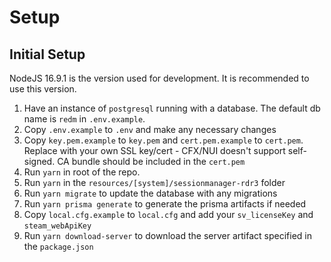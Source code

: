 # Setup

## Initial Setup

NodeJS 16.9.1 is the version used for development. It is recommended to use this version.

1. Have an instance of `postgresql` running with a database. The default db name is `redm` in `.env.example`.
2. Copy `.env.example` to `.env` and make any necessary changes
3. Copy `key.pem.example` to `key.pem` and `cert.pem.example` to `cert.pem`. Replace with your own SSL key/cert - CFX/NUI doesn't support self-signed. CA bundle should be included in the `cert.pem`
4. Run `yarn` in root of the repo.
5. Run `yarn` in the `resources/[system]/sessionmanager-rdr3` folder
6. Run `yarn migrate` to update the database with any migrations
7. Run `yarn prisma generate` to generate the prisma artifacts if needed
8. Copy `local.cfg.example` to `local.cfg` and add your `sv_licenseKey` and `steam_webApiKey`
9. Run `yarn download-server` to download the server artifact specified in the `package.json`
